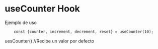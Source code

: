 # useCounter Hook

Ejemplo de uso
```
    const {counter, increment, decrement, reset} = useCounter(10);
```

uesCounter() //Recibe un valor por defecto